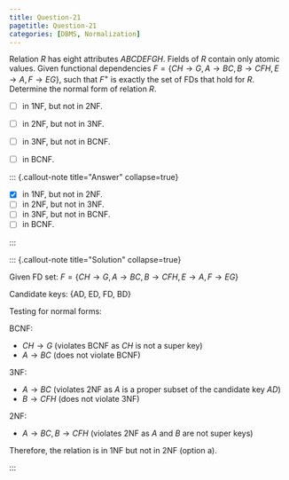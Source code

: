 ```yaml
---
title: Question-21
pagetitle: Question-21
categories: [DBMS, Normalization]
---
```



Relation $R$ has eight attributes $ABCDEFGH$. Fields of $R$ contain only atomic values. Given functional dependencies $F = \{CH \rightarrow G, A \rightarrow BC, B \rightarrow CFH, E \rightarrow A, F \rightarrow EG\}$, such that $F^+$ is exactly the set of FDs that hold for $R$. Determine the normal form of relation $R$.

- [ ] in 1NF, but not in 2NF.
- [ ] in 2NF, but not in 3NF.
- [ ] in 3NF, but not in BCNF.
- [ ] in BCNF.



::: {.callout-note title="Answer" collapse=true}

- [x] in 1NF, but not in 2NF.
- [ ] in 2NF, but not in 3NF.
- [ ] in 3NF, but not in BCNF.
- [ ] in BCNF.

:::



::: {.callout-note title="Solution" collapse=true}

Given FD set:
$F = \{CH \rightarrow G, A \rightarrow BC, B \rightarrow CFH, E \rightarrow A, F \rightarrow EG\}$

Candidate keys: {AD, ED, FD, BD}

Testing for normal forms:

BCNF: 
- $CH \rightarrow G$ (violates BCNF as $CH$ is not a super key)
- $A \rightarrow BC$ (does not violate BCNF)

3NF: 
- $A \rightarrow BC$ (violates 2NF as $A$ is a proper subset of the candidate key $AD$)
- $B \rightarrow CFH$ (does not violate 3NF)

2NF: 
- $A \rightarrow BC, B \rightarrow CFH$ (violates 2NF as $A$ and $B$ are not super keys)

Therefore, the relation is in 1NF but not in 2NF (option a).

:::